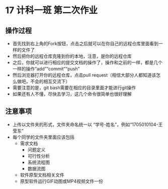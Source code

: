 # 17 计科一班 第二次作业

## 操作过程
* 首先找到右上角的Fork按钮，点击之后就可以在你自己的远程仓库里面看到一样的文件了
* 然后把你的远程仓库克隆到你的本地，注意，是你的远程仓库
* 之后，你就可以进行相应的提交文档的操作了，操作和之前的一样，都是几个一样的操作“add”“commit”“push”
* 然后浏览器打开你的远程仓库，点击pull request（相信大部分人都知道该怎么做吧，不会的相互交流下）
* 需要注意的是，git bash需要在相应的目录里面才能进行git操作
* 如果还有人不懂，尽快去学习，这几个命令很简单也很好理解

## 注意事项
* 上传以文件夹的形式，文件夹命名统一以 “学号-姓名”，例如“1705010104-王莹东”
* 每个同学的文件夹里面应该包括
	* 需求文档
		* 问题定义
		* 可行性分析
		* 系统流程图
		* 数据流图
	* 软件原型文档相关文件
	* 原型软件运行GIF动图或MP4视频文件一份